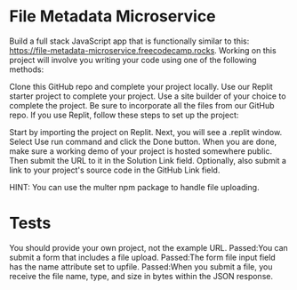 # File Metadata Microservice

Build a full stack JavaScript app that is functionally similar to this: https://file-metadata-microservice.freecodecamp.rocks. Working on this project will involve you writing your code using one of the following methods:

Clone this GitHub repo and complete your project locally.
Use our Replit starter project to complete your project.
Use a site builder of your choice to complete the project. Be sure to incorporate all the files from our GitHub repo.
If you use Replit, follow these steps to set up the project:

Start by importing the project on Replit.
Next, you will see a .replit window.
Select Use run command and click the Done button.
When you are done, make sure a working demo of your project is hosted somewhere public. Then submit the URL to it in the Solution Link field. Optionally, also submit a link to your project's source code in the GitHub Link field.

HINT: You can use the multer npm package to handle file uploading.

# Tests

You should provide your own project, not the example URL.
Passed:You can submit a form that includes a file upload.
Passed:The form file input field has the name attribute set to upfile.
Passed:When you submit a file, you receive the file name, type, and size in bytes within the JSON response.
